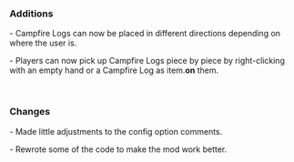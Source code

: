 <h3>Additions</h3>
<p>- Campfire Logs can now be placed in different directions depending on where the user is.</p>
<p>- Players can now pick up Campfire Logs piece by piece by right-clicking with an empty hand or a Campfire Log as item.<strong>on</strong> them.</p>
<p>&nbsp;</p>

<h3>Changes</h3>
<p>- Made little adjustments to the config option comments.</p>
<p>- Rewrote some of the code to make the mod work better.</p>
<p></p>